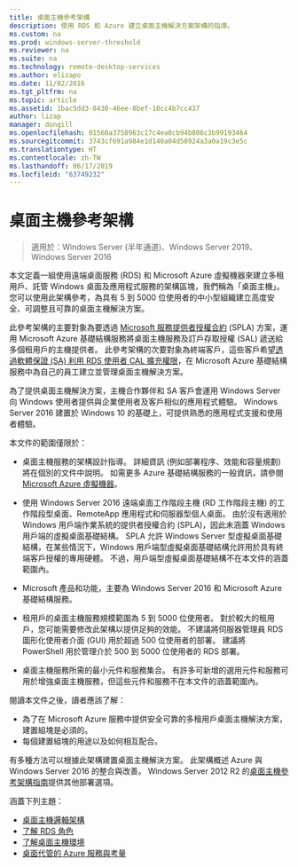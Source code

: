 ```yaml
---
title: 桌面主機參考架構
description: 使用 RDS 和 Azure 建立桌面主機解決方案架構的指導。
ms.custom: na
ms.prod: windows-server-threshold
ms.reviewer: na
ms.suite: na
ms.technology: remote-desktop-services
ms.author: elizapo
ms.date: 11/02/2016
ms.tgt_pltfrm: na
ms.topic: article
ms.assetid: 1bac5dd3-8430-46ee-8bef-10cc4b7cc437
author: lizap
manager: dongill
ms.openlocfilehash: 01560a3758963c17c4ea0cb94b806c3b99193464
ms.sourcegitcommit: 3743cf691a984e1d140a04d50924a3a0a19c3e5c
ms.translationtype: HT
ms.contentlocale: zh-TW
ms.lasthandoff: 06/17/2019
ms.locfileid: "63749232"
---
```

# <a name="desktop-hosting-reference-architecture"></a>桌面主機參考架構

>適用於：Windows Server (半年通道)、Windows Server 2019、Windows Server 2016

本文定義一組使用遠端桌面服務 (RDS) 和 Microsoft Azure 虛擬機器來建立多租用戶、託管 Windows 桌面及應用程式服務的架構區塊，我們稱為「桌面主機」。 您可以使用此架構參考，為具有 5 到 5000 位使用者的中小型組織建立高度安全、可調整且可靠的桌面主機解決方案。    
  
此參考架構的主要對象為要透過 [Microsoft 服務提供者授權合約](https://www.microsoft.com/hosting/en/us/licensing/splabenefits.aspx) (SPLA) 方案，運用 Microsoft Azure 基礎結構服務將桌面主機服務及訂戶存取授權 (SAL) 遞送給多個租用戶的主機提供者。 此參考架構的次要對象為終端客戶，這些客戶希望[透過軟體保證 (SA) 利用 RDS 使用者 CAL 擴充權限](https://download.microsoft.com/download/6/B/A/6BA3215A-C8B5-4AD1-AA8E-6C93606A4CFB/Windows_Server_2012_R2_Remote_Desktop_Services_Licensing_Datasheet.pdf)，在 Microsoft Azure 基礎結構服務中為自己的員工建立並管理桌面主機解決方案。   
  
為了提供桌面主機解決方案，主機合作夥伴和 SA 客戶會運用 Windows Server 向 Windows 使用者提供與企業使用者及客戶相似的應用程式體驗。 Windows Server 2016 建置於 Windows 10 的基礎上，可提供熟悉的應用程式支援和使用者體驗。    
  
本文件的範圍僅限於：   
  
* 桌面主機服務的架構設計指導。 詳細資訊 (例如部署程序、效能和容量規劃) 將在個別的文件中說明。 如需更多 Azure 基礎結構服務的一般資訊，請參閱 [Microsoft Azure 虛擬機器](https://azure.microsoft.com/documentation/services/virtual-machines/)。   
  
* 使用 Windows Server 2016 遠端桌面工作階段主機 (RD 工作階段主機) 的工作階段型桌面、RemoteApp 應用程式和伺服器型個人桌面。 由於沒有適用於 Windows 用戶端作業系統的提供者授權合約 (SPLA)，因此未涵蓋 Windows 用戶端的虛擬桌面基礎結構。 SPLA 允許 Windows Server 型虛擬桌面基礎結構，在某些情況下，Windows 用戶端型虛擬桌面基礎結構允許用於具有終端客戶授權的專用硬體。 不過，用戶端型虛擬桌面基礎結構不在本文件的涵蓋範圍內。   
  
* Microsoft 產品和功能，主要為 Windows Server 2016 和 Microsoft Azure 基礎結構服務。   
  
* 租用戶的桌面主機服務規模範圍為 5 到 5000 位使用者。   對於較大的租用戶，您可能需要修改此架構以提供足夠的效能。 不建議將伺服器管理員 RDS 圖形化使用者介面 (GUI) 用於超過 500 位使用者的部署。 建議將 PowerShell 用於管理介於 500 到 5000 位使用者的 RDS 部署。   
  
* 桌面主機服務所需的最小元件和服務集合。 有許多可新增的選用元件和服務可用於增強桌面主機服務，但這些元件和服務不在本文件的涵蓋範圍內。    
  
閱讀本文件之後，讀者應該了解：   
- 為了在 Microsoft Azure 服務中提供安全可靠的多租用戶桌面主機解決方案，建置組塊是必須的。  
- 每個建置組塊的用途以及如何相互配合。  
  
有多種方法可以根據此架構建置桌面主機解決方案。 此架構概述 Azure 與 Windows Server 2016 的整合與改善。 Windows Server 2012 R2 的[桌面主機參考架構指南](https://go.microsoft.com/fwlink/p/?LinkId=517389)提供其他部署選項。    
  
涵蓋下列主題：  
- [桌面主機邏輯架構](Desktop-hosting-logical-architecture.md)  
- [了解 RDS 角色](Understanding-RDS-roles.md)
- [了解桌面主機環境](Understanding-the-desktop-hosting-environment.md)  
- [桌面代管的 Azure 服務與考量](Azure-services-and-considerations-for-desktop-hosting.md)
  
 



